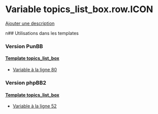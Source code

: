 # Variable topics_list_box.row.ICON
[Ajouter une description](https://fa-tvars.appspot.com/topics_list_box.row.ICON)

n## Utilisations dans les templates

### Version PunBB

#### [Template topics_list_box](punbb/topics_list_box.md)
* [Variable à la ligne 80](../punbb/topics_list_box.tpl#L80)

### Version phpBB2

#### [Template topics_list_box](subsilver/topics_list_box.md)
* [Variable à la ligne 52](../subsilver/topics_list_box.tpl#L52)